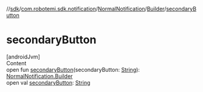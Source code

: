 //[sdk](../../../../index.md)/[com.robotemi.sdk.notification](../../index.md)/[NormalNotification](../index.md)/[Builder](index.md)/[secondaryButton](secondary-button.md)



# secondaryButton  
[androidJvm]  
Content  
open fun [secondaryButton](secondary-button.md)(secondaryButton: [String](https://developer.android.com/reference/kotlin/java/lang/String.html)): [NormalNotification.Builder](index.md)  
open val [secondaryButton](secondary-button.md): [String](https://developer.android.com/reference/kotlin/java/lang/String.html)  



